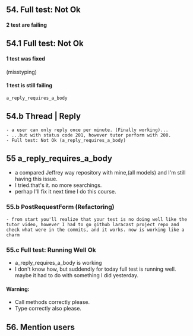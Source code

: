 ## 54. Full test: Not Ok
#### 2 test are failing

## 54.1 Full test: Not Ok
#### 1 test was fixed
(misstyping)
#### 1 test is still failing
    a_reply_requires_a_body
## 54.b Thread | Reply
    - a user can only reply once per minute. (Finally working)...
    - ...but with status code 201, however tutor perform with 200.
    - Full test: Not Ok (a_reply_requires_a_body)
## 55 a_reply_requires_a_body
 - a compared Jeffrey way repository with mine,(all models) and I'm still having this issue.
 - I tried.that's it. no more searchings.
 - perhap I'll fix it  next time I do this course.
### 55.b PostRequestForm (Refactoring)
    - from start you'll realize that your test is no doing well like the tutor video, however I had to go github laracast project repo and check what were in the commits, and it works. now is working like a charm
   ### 55.c Full test: Running Well Ok 
   - a_reply_requires_a_body is working
   - I don't know how, but suddendly for today full test is running well. maybe it had to do with something I did yesterday.
   #### Warning:
   - Call methods correctly please.
   - Type correctly also please.
   ## 56. Mention users
   
   
   